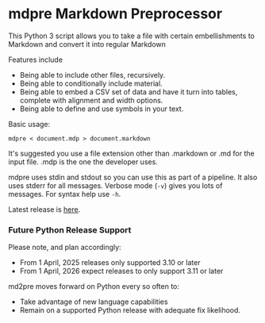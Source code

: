 # mdpre Markdown Preprocessor

This Python 3 script allows you to take a file with certain embellishments to Markdown and convert it into regular Markdown

Features include

* Being able to include other files, recursively.
* Being able to conditionally include material.
* Being able to embed a CSV set of data and have it turn into tables, complete with alignment and width options.
* Being able to define and use symbols in your text.

Basic usage:

`mdpre < document.mdp > document.markdown`

It's suggested you use a file extension other than .markdown or .md for the input file. .mdp is the one the developer uses.

mdpre uses stdin and stdout so you can use this as part of a pipeline.
It also uses stderr for all messages.
Verbose mode (`-v`) gives you lots of messages.
For syntax help use `-h`.

Latest release  is [here](https://github.com/MartinPacker/mdpre).


### Future Python Release Support

Please note, and plan accordingly:

* From 1 April, 2025 releases only supported 3.10 or later
* From 1 April, 2026 expect releases to only support 3.11 or later

md2pre moves forward on Python every so often to:

* Take advantage of new language capabilities
* Remain on a supported Python release with adequate fix likelihood.

